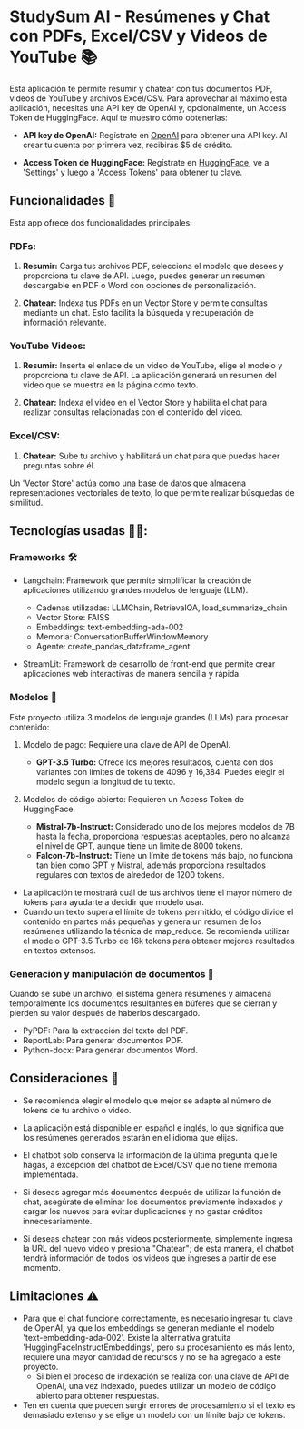 # StudySum AI - Resúmenes y Chat con PDFs, Excel/CSV y Videos de YouTube 📚

Esta aplicación te permite resumir y chatear con tus documentos PDF, videos de YouTube y archivos Excel/CSV. Para aprovechar al máximo esta aplicación, necesitas una API key de OpenAI y, opcionalmente, un Access Token de HuggingFace. Aquí te muestro cómo obtenerlas:

- **API key de OpenAI:** Regístrate en [OpenAI](https://openai.com/) para obtener una API key. Al crear tu cuenta por primera vez, recibirás $5 de crédito.

- **Access Token de HuggingFace:** Regístrate en [HuggingFace](https://huggingface.co/), ve a 'Settings' y luego a 'Access Tokens' para obtener tu clave.

## Funcionalidades 🔧

Esta app ofrece dos funcionalidades principales:

### PDFs:

1. **Resumir:** Carga tus archivos PDF, selecciona el modelo que desees y proporciona tu clave de API. Luego, puedes generar un resumen descargable en PDF o Word con opciones de personalización.

2. **Chatear:** Indexa tus PDFs en un Vector Store y permite consultas mediante un chat. Esto facilita la búsqueda y recuperación de información relevante.

### YouTube Videos:

1. **Resumir:** Inserta el enlace de un video de YouTube, elige el modelo y proporciona tu clave de API. La aplicación generará un resumen del video que se muestra en la página como texto.

2. **Chatear:** Indexa el video en el Vector Store y habilita el chat para realizar consultas relacionadas con el contenido del video.

### Excel/CSV:

1. **Chatear:** Sube tu archivo y habilitará un chat para que puedas hacer preguntas sobre él.
   
Un 'Vector Store' actúa como una base de datos que almacena representaciones vectoriales de texto, lo que permite realizar búsquedas de similitud.

## Tecnologías usadas 👨‍💻:
### Frameworks 🛠️
- Langchain: Framework que permite simplificar la creación de aplicaciones utilizando grandes modelos de lenguaje (LLM).
  - Cadenas utilizadas: LLMChain, RetrievalQA, load_summarize_chain
  - Vector Store: FAISS
  - Embeddings: text-embedding-ada-002
  - Memoria: ConversationBufferWindowMemory
  - Agente: create_pandas_dataframe_agent

- StreamLit: Framework de desarrollo de front-end que permite crear aplicaciones web interactivas de manera sencilla y rápida.
### Modelos 🤖

Este proyecto utiliza 3 modelos de lenguaje grandes (LLMs) para procesar contenido:

1. Modelo de pago: Requiere una clave de API de OpenAI.
   - **GPT-3.5 Turbo:** Ofrece los mejores resultados, cuenta con dos variantes con límites de tokens de 4096 y 16,384. Puedes elegir el modelo según la longitud de tu texto.

2. Modelos de código abierto: Requieren un Access Token de HuggingFace.
   - **Mistral-7b-Instruct:** Considerado uno de los mejores modelos de 7B hasta la fecha, proporciona respuestas aceptables, pero no alcanza el nivel de GPT, aunque tiene un limite de 8000 tokens.
   - **Falcon-7b-Instruct:** Tiene un límite de tokens más bajo, no funciona tan bien como GPT y Mistral, además proporciona resultados regulares con textos de alrededor de 1200 tokens.

- La aplicación te mostrará cuál de tus archivos tiene el mayor número de tokens para ayudarte a decidir que modelo usar.
- Cuando un texto supera el límite de tokens permitido, el código divide el contenido en partes más pequeñas y genera un resumen de los resúmenes utilizando la técnica de map_reduce. Se recomienda utilizar el modelo GPT-3.5 Turbo de 16k tokens para obtener mejores resultados en textos extensos.

### Generación y manipulación de documentos 📄
Cuando se sube un archivo, el sistema genera resúmenes y almacena temporalmente los documentos resultantes en búferes que se cierran y pierden su valor después de haberlos descargado.

- PyPDF: Para la extracción del texto del PDF.
- ReportLab: Para generar documentos PDF.
- Python-docx: Para generar documentos Word.

## Consideraciones 📍

- Se recomienda elegir el modelo que mejor se adapte al número de tokens de tu archivo o video.

- La aplicación está disponible en español e inglés, lo que significa que los resúmenes generados estarán en el idioma que elijas.

- El chatbot solo conserva la información de la última pregunta que le hagas, a excepción del chatbot de Excel/CSV que no tiene memoria implementada.

- Si deseas agregar más documentos después de utilizar la función de chat, asegúrate de eliminar los documentos previamente indexados y cargar los nuevos para evitar duplicaciones y no gastar créditos innecesariamente.

- Si deseas chatear con más videos posteriormente, simplemente ingresa la URL del nuevo video y presiona "Chatear"; de esta manera, el chatbot tendrá información de todos los videos que ingreses a partir de ese momento.

## Limitaciones ⚠️

- Para que el chat funcione correctamente, es necesario ingresar tu clave de OpenAI, ya que los embeddings se generan mediante el modelo 'text-embedding-ada-002'. Existe la alternativa gratuita 'HuggingFaceInstructEmbeddings', pero su procesamiento es más lento, requiere una mayor cantidad de recursos y no se ha agregado a este proyecto.
  - Si bien el proceso de indexación se realiza con una clave de API de OpenAI, una vez indexado, puedes utilizar un modelo de código abierto para obtener respuestas.
- Ten en cuenta que pueden surgir errores de procesamiento si el texto es demasiado extenso y se elige un modelo con un límite bajo de tokens.
